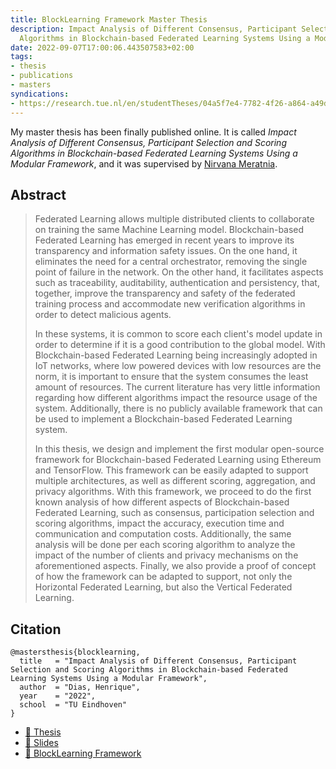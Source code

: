 ```yaml
---
title: BlockLearning Framework Master Thesis
description: Impact Analysis of Different Consensus, Participant Selection and Scoring
  Algorithms in Blockchain-based Federated Learning Systems Using a Modular Framework
date: 2022-09-07T17:00:06.443507583+02:00
tags:
- thesis
- publications
- masters
syndications:
- https://research.tue.nl/en/studentTheses/04a5f7e4-7782-4f26-a864-a49d04f82966
---
```


My master thesis has been finally published online. It is called _Impact Analysis of Different Consensus, Participant Selection and Scoring Algorithms in Blockchain-based Federated Learning Systems Using a Modular Framework_, and it was supervised by [Nirvana Meratnia](https://research.tue.nl/en/persons/nirvana-meratnia).

<!--more-->

## Abstract

> Federated Learning allows multiple distributed clients to collaborate on training the same Machine Learning model. Blockchain-based Federated Learning has emerged in recent years to improve its transparency and information safety issues. On the one hand, it eliminates the need for a central orchestrator, removing the single point of failure in the network. On the other hand, it facilitates aspects such as traceability, auditability, authentication and persistency, that, together, improve the transparency and safety of the federated training process and accommodate new verification algorithms in order to detect malicious agents.
> 
> In these systems, it is common to score each client's model update in order to determine if it is a good contribution to the global model. With Blockchain-based Federated Learning being increasingly adopted in IoT networks, where low powered devices with low resources are the norm, it is important to ensure that the system consumes the least amount of resources. The current literature has very little information regarding how different algorithms impact the resource usage of the system. Additionally, there is no publicly available framework that can be used to implement a Blockchain-based Federated Learning system.
> 
> In this thesis, we design and implement the first modular open-source framework for Blockchain-based Federated Learning using Ethereum and TensorFlow. This framework can be easily adapted to support multiple architectures, as well as different scoring, aggregation, and privacy algorithms. With this framework, we proceed to do the first known analysis of how different aspects of Blockchain-based Federated Learning, such as consensus, participation selection and scoring algorithms, impact the accuracy, execution time and communication and computation costs. Additionally, the same analysis will be done per each scoring algorithm to analyze the impact of the number of clients and privacy mechanisms on the aforementioned aspects. Finally, we also provide a proof of concept of how the framework can be adapted to support, not only the Horizontal Federated Learning, but also the Vertical Federated Learning.

## Citation

```
@mastersthesis{blocklearning,
  title   = "Impact Analysis of Different Consensus, Participant Selection and Scoring Algorithms in Blockchain-based Federated Learning Systems Using a Modular Framework",
  author  = "Dias, Henrique",
  year    = "2022",
  school  = "TU Eindhoven"
}
```

<div class='terms bold'>

- [📄 Thesis](https://cdn.hacdias.com/media/1a2c9b43ee0a3d1a4a9aab9b8c4f94172660c39903be6f42e354f47700995602.pdf)
- [📣 Slides](https://cdn.hacdias.com/media/f04b0bb5bd8034d205d1568b76e99670201c07e5fdda53bd134f6194c13bef97.pdf)
- [🧱 BlockLearning Framework](https://github.com/hacdias/blocklearning)

</div>
